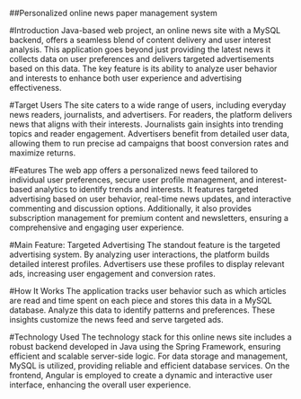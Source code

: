 ##Personalized online news paper management system

#Introduction
Java-based web project, an online news site with a MySQL backend, offers a seamless blend of content delivery and user interest analysis. This application goes beyond just providing the latest news it collects data on user preferences and delivers targeted advertisements based on this data. The key feature is its ability to analyze user behavior and interests to enhance both user experience and advertising effectiveness.

#Target Users
The site caters to a wide range of users, including everyday news readers, journalists, and advertisers. For readers, the platform delivers news that aligns with their interests. Journalists gain insights into trending topics and reader engagement. Advertisers benefit from detailed user data, allowing them to run precise ad campaigns that boost conversion rates and maximize returns.

#Features
The web app offers a personalized news feed tailored to individual user preferences, secure user profile management, and interest-based analytics to identify trends and interests. It features targeted advertising based on user behavior, real-time news updates, and interactive commenting and discussion options. Additionally, it also provides subscription management for premium content and newsletters, ensuring a comprehensive and engaging user experience.

#Main Feature: Targeted Advertising
The standout feature is the targeted advertising system. By analyzing user interactions, the platform builds detailed interest profiles. Advertisers use these profiles to display relevant ads, increasing user engagement and conversion rates.

#How It Works
The application tracks user behavior such as which articles are read and time spent on each piece and stores this data in a MySQL database. Analyze this data to identify patterns and preferences. These insights customize the news feed and serve targeted ads.

#Technology Used
The technology stack for this online news site includes a robust backend developed in Java using the Spring Framework, ensuring efficient and scalable server-side logic. For data storage and management, MySQL is utilized, providing reliable and efficient database services. On the frontend, Angular is employed to create a dynamic and interactive user interface, enhancing the overall user experience.